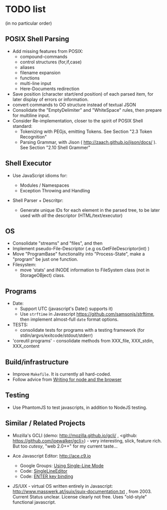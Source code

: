 # TODO list
(in no particular order)

## POSIX Shell Parsing

* Add missing features from POSIX:
	* compound-commands
	* control structures (for,if,case)
	* aliases
	* filename expansion
	* functions
	* multi-line input
	* Here-Documents redirection
* Save position (character start/end position) of each parsed item,
for later display of errors or information.
* convert commands to OO structure instead of textual JSON
* Consolidate the "EmptyDelimiter" and "WhiteSpace" rules, then prepare for multiline input.
* Consider Re-implementation, closer to the spirit of POSIX Shell standard:
    * Tokenizing with PEGjs, emitting Tokens.
    See Section "2.3 Token Recognition"
    * Parsing Grammar, with Jison ( http://zaach.github.io/jison/docs/ ).
    See Section "2.10 Shell Grammer"

## Shell Executor

* Use JavaScript idioms for:
    * Modules / Namespaces
    * Exception Throwing and Handling

* Shell Parser + Descritpr:
    * Generate unique IDs for each element in the parsed tree, to be later
    used with *all* the descriptor (HTML/text/executor)

## OS

* Consolidate "streams" and "files", and then
* Implement pseudo-File-Descriptor (.e.g os.GetFileDescriptor(int) )
* Move "ProgramBase" functionality into "Process-State", make a "program" be just one function.
* Filesystem:
    * move 'stats' and INODE information to FileSystem class (not in StorageOBject) class.

## Programs

* Date:
    * Support UTC (javascript's Date() supports it)
    * Use `strftime` in Javascript <https://github.com/samsonjs/strftime>,
    then  implement almost-full `date` format options.
* TESTS:
    * consolidate tests for programs with a testing framework (for stdin/argvs/exitcode/stdout/stderr)
* 'coreutil programs' - consolidate methods from XXX_file, XXX_stdin, XXX_content

## Build/infrastructure

* Improve `Makefile`. It is currently all hard-coded.
* Follow advice from [Writing for node and the browser](http://caolanmcmahon.com/posts/writing_for_node_and_the_browser/)

## Testing

* Use PhantomJS to test javascripts, in addition to NodeJS testing.

## Similar / Related Projects

* Mozilla's GCLI (demo: <http://mozilla.github.io/gcli/> ,
 <github: https://github.com/joewalker/gcli>) - very interesting, slick, feature rich.
But too *cutesy*, "web 2.0++" for my current taste...

* Ace Javascript Editor: <http://ace.c9.io>
    * Google Groups: [Using Single-Line Mode](https://groups.google.com/forum/#!searchin/ace-discuss/single$20line/ace-discuss/x3vAP3pIvvA/fgK79zEKTW4J)
    * Code: [SingleLineEditor](https://github.com/ajaxorg/ace/blob/d5566938ba/demo/kitchen-sink/layout.js#L103-L128)
    * Code: [ENTER key binding](https://github.com/ajaxorg/ace/blob/d5566938ba/demo/kitchen-sink/demo.js#L210-L221)

* JS/UIX - virtual OS written entirely in Javascript: <http://www.masswerk.at/jsuix/jsuix-documentation.txt> ,
    from 2003. Current Status unclear. License clearly not free. Uses "old-style" functional javascript.

